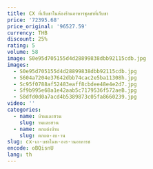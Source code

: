 ```yaml
---
title: CX ที่เก็บชาในห้องร้านอาหารชุดชาที่เก็บชา
price: '72395.68'
price_original: '96527.59'
currency: THB
discount: 25%
rating: 5
volume: 58
image: S0e95d705155d4d28899838dbb92115cdb.jpg
images:
  - S0e95d705155d4d28899838dbb92115cdb.jpg
  - S604a7204e37642dbb74cac2e5ba11308h.jpg
  - Sc95f0788af52483eaff8cbdee48e4e2d7.jpg
  - Sf9b995e68a1e42aab5c7179536f572aeB.jpg
  - S8dfd0d0a7acd4b5389873c05fa8660239.jpg
video: ''
categories:
  - name: บ้านและสวน
    slug: านและสวน
  - name: ตกแต่งบ้าน
    slug: ตกแต-งบ-าน
slug: cx-เก-บชาในห-องร-านอาหารช
encode: oBQisnU
lang: th
---
```

  